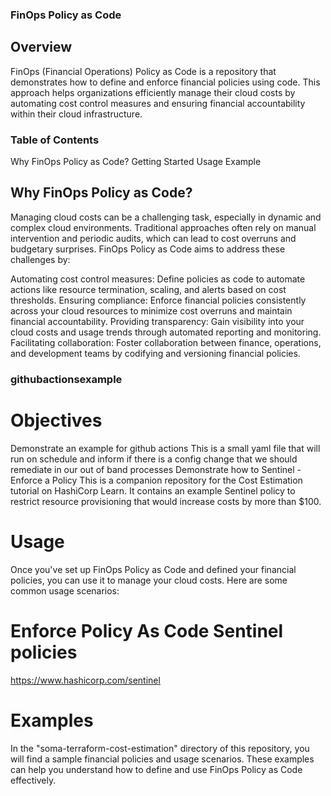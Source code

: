 ### FinOps Policy as Code
## Overview
FinOps (Financial Operations) Policy as Code is a repository that demonstrates how to define and enforce financial policies using code. This approach helps organizations efficiently manage their cloud costs by automating cost control measures and ensuring financial accountability within their cloud infrastructure.

### Table of Contents
Why FinOps Policy as Code?
Getting Started
Usage
Example

## Why FinOps Policy as Code?
Managing cloud costs can be a challenging task, especially in dynamic and complex cloud environments. 
Traditional approaches often rely on manual intervention and periodic audits, which can lead to cost overruns and budgetary surprises. 
FinOps Policy as Code aims to address these challenges by:

Automating cost control measures: Define policies as code to automate actions like resource termination, scaling, and alerts based on cost thresholds.
Ensuring compliance: Enforce financial policies consistently across your cloud resources to minimize cost overruns and maintain financial accountability.
Providing transparency: Gain visibility into your cloud costs and usage trends through automated reporting and monitoring.
Facilitating collaboration: Foster collaboration between finance, operations, and development teams by codifying and versioning financial policies.

### githubactionsexample
# Objectives 
Demonstrate an example for github actions
This is a small yaml file that will run on schedule and inform if there is a config change that we should remediate in our out of band processes
Demonstrate how to Sentinel -Enforce a Policy
This is a companion repository for the Cost Estimation tutorial on HashiCorp Learn. It contains an example Sentinel policy to restrict resource provisioning that would increase costs by more than $100.

# Usage
Once you've set up FinOps Policy as Code and defined your financial policies, you can use it to manage your cloud costs. 
Here are some common usage scenarios:

# Enforce Policy As Code Sentinel policies 
https://www.hashicorp.com/sentinel

# Examples
In the "soma-terraform-cost-estimation" directory of this repository, you will find a sample financial policies and usage scenarios. 
These examples can help you understand how to define and use FinOps Policy as Code effectively.

